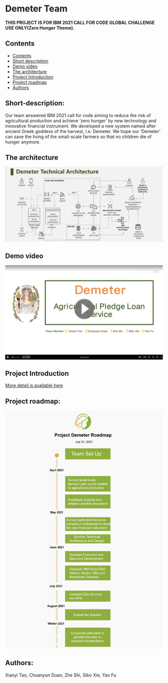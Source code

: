 
# Demeter Team

**THIS PROJECT IS FOR IBM 2021 CALL FOR CODE GLOBAL CHALLENGE USE ONLY(Zero Hunger Theme).**

## Contents

  - [Contents](#contents)
  - [Short description](#Short-description)
  - [Demo video](#demo-video)
  - [The architecture](#the-architecture)
  - [Project Introduction](#project-introduction)
  - [Project roadmap](#project-roadmap)
  - [Authors](#authors)


## Short-description:

Our team answered IBM 2021 call for code aiming to reduce the risk of agricultural production and achieve ‘zero hunger’ by new technology and innovative financial instrument. We developed a new system named after ancient Greek goddess of the harvest, i.e. Demeter. We hope our ‘Demeter’ can save the living of the small-scale farmers so that no children die of hunger anymore. 

## The architecture

![Technical Architecture](https://github.com/zheshi123/Demeter/blob/main/Images/TechnicalArchitecture.png)

## Demo video

[![Watch the video](https://github.com/zheshi123/Demeter/blob/main/Images/VideoLink.png)](https://v.youku.com/v_show/id_XNTE4Nzg5NDEyOA==.html)

## Project Introduction

[More detail is available here](./Docs)

## Project roadmap:

![ROADMAP](https://github.com/zheshi123/Demeter/blob/main/Docs/Roadmap.jpg)

## Authors:

Xiaoyi Tao, Chuanyun Duan, Zhe Shi, Sibo Xie, Yao Fu
